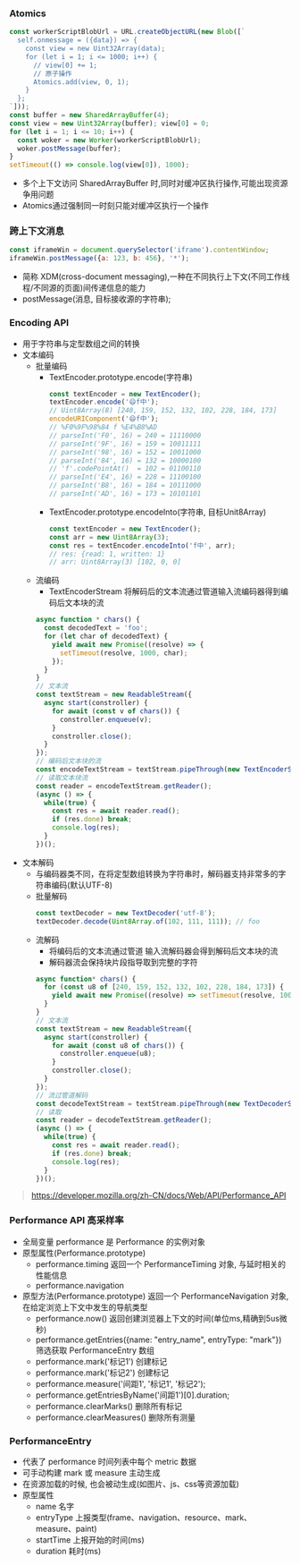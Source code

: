 ### Atomics
```js
const workerScriptBlobUrl = URL.createObjectURL(new Blob([`
  self.onmessage = ({data}) => {
    const view = new Uint32Array(data);
    for (let i = 1; i <= 1000; i++) {
      // view[0] += 1;
      // 原子操作
      Atomics.add(view, 0, 1);
    }
  };
`]));
const buffer = new SharedArrayBuffer(4);
const view = new Uint32Array(buffer); view[0] = 0;
for (let i = 1; i <= 10; i++) {
  const woker = new Worker(workerScriptBlobUrl);
  woker.postMessage(buffer);
}
setTimeout(() => console.log(view[0]), 1000);
```
- 多个上下文访问 SharedArrayBuffer 时,同时对缓冲区执行操作,可能出现资源争用问题
- Atomics通过强制同一时刻只能对缓冲区执行一个操作

### 跨上下文消息
```js
const iframeWin = document.querySelector('iframe').contentWindow;
iframeWin.postMessage({a: 123, b: 456}, '*');
```
- 简称 XDM(cross-document messaging),一种在不同执行上下文(不同工作线程/不同源的页面)间传递信息的能力
- postMessage(消息, 目标接收源的字符串);

### Encoding API
- 用于字符串与定型数组之间的转换
- 文本编码
  - 批量编码
    - TextEncoder.prototype.encode(字符串)
      ```js
      const textEncoder = new TextEncoder();
      textEncoder.encode('😄f中');
      // Uint8Array(8) [240, 159, 152, 132, 102, 228, 184, 173]
      encodeURIComponent('😄f中');
      // %F0%9F%98%84 f %E4%B8%AD
      // parseInt('F0', 16) = 240 = 11110000
      // parseInt('9F', 16) = 159 = 10011111
      // parseInt('98', 16) = 152 = 10011000
      // parseInt('84', 16) = 132 = 10000100
      // 'f'.codePointAt()  = 102 = 01100110
      // parseInt('E4', 16) = 228 = 11100100
      // parseInt('B8', 16) = 184 = 10111000
      // parseInt('AD', 16) = 173 = 10101101
      ```
    - TextEncoder.prototype.encodeInto(字符串, 目标Unit8Array)
      ```js
      const textEncoder = new TextEncoder();
      const arr = new Uint8Array(3);
      const res = textEncoder.encodeInto('f中', arr);
      // res: {read: 1, written: 1}
      // arr: Uint8Array(3) [102, 0, 0]
      ```
  - 流编码
    - TextEncoderStream 将解码后的文本流通过管道输入流编码器得到编码后文本块的流
    ```js
    async function * chars() {
      const decodedText = 'foo';
      for (let char of decodedText) {
        yield await new Promise((resolve) => {
          setTimeout(resolve, 1000, char);
        });
      }
    }
    // 文本流
    const textStream = new ReadableStream({
      async start(constroller) {
        for await (const v of chars()) {
          constroller.enqueue(v);
        }
        constroller.close();
      }
    });
    // 编码后文本块的流
    const encodeTextStream = textStream.pipeThrough(new TextEncoderStream());
    // 读取文本块流
    const reader = encodeTextStream.getReader();
    (async () => {
      while(true) {
        const res = await reader.read();
        if (res.done) break;
        console.log(res);
      }
    })();
    ```
- 文本解码
  - 与编码器类不同，在将定型数组转换为字符串时，解码器支持非常多的字符串编码(默认UTF-8)
  - 批量解码
    ```js
    const textDecoder = new TextDecoder('utf-8');
    textDecoder.decode(Uint8Array.of(102, 111, 111)); // foo
    ```
  - 流解码
    - 将编码后的文本流通过管道 输入流解码器会得到解码后文本块的流
    - 解码器流会保持块片段指导取到完整的字符
    ```js
    async function* chars() {
      for (const u8 of [240, 159, 152, 132, 102, 228, 184, 173]) {
        yield await new Promise((resolve) => setTimeout(resolve, 100, Uint8Array.of(u8)));
      }
    }
    // 文本流
    const textStream = new ReadableStream({
      async start(constroller) {
        for await (const u8 of chars()) {
          constroller.enqueue(u8);
        }
        constroller.close();
      }
    });
    // 流过管道解码
    const decodeTextStream = textStream.pipeThrough(new TextDecoderStream());
    // 读取
    const reader = decodeTextStream.getReader();
    (async () => {
      while(true) {
        const res = await reader.read();
        if (res.done) break;
        console.log(res);
      }
    })();
    ```




> https://developer.mozilla.org/zh-CN/docs/Web/API/Performance_API
### Performance API 高采样率
- 全局变量 performance 是 Performance 的实例对象
- 原型属性(Performance.prototype)
  - performance.timing 返回一个 PerformanceTiming 对象, 与延时相关的性能信息
  - performance.navigation
- 原型方法(Performance.prototype) 返回一个 PerformanceNavigation 对象, 在给定浏览上下文中发生的导航类型
  - performance.now() 返回创建浏览器上下文的时间(单位ms,精确到5us微秒)
  - performance.getEntries({name: "entry_name", entryType: "mark"}) 筛选获取 PerformanceEntry 数组
  - performance.mark('标记1') 创建标记
  - performance.mark('标记2') 创建标记
  - performance.measure('间距1', '标记1', '标记2');
  - performance.getEntriesByName('间距1')[0].duration;
  - performance.clearMarks() 删除所有标记
  - performance.clearMeasures() 删除所有测量

### PerformanceEntry
- 代表了 performance 时间列表中每个 metric 数据
- 可手动构建 mark 或 measure 主动生成
- 在资源加载的时候, 也会被动生成(如图片、js、css等资源加载)
- 原型属性
  - name 名字
  - entryType 上报类型(frame、navigation、resource、mark、measure、paint)
  - startTime 上报开始的时间(ms)
  - duration 耗时(ms)